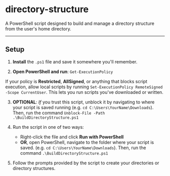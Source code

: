 # directory-structure

A PowerShell script designed to build and manage a directory structure from the user's home directory.

---

## Setup
1. **Install** the `.ps1` file and save it somewhere you'll remember.

2. **Open PowerShell and run**: 
   `Get-ExecutionPolicy`

If your policy is **Restricted**, **AllSigned**, or anything that blocks script execution, allow local scripts by running `Set-ExecutionPolicy RemoteSigned -Scope CurrentUser`. This lets you run scripts you've downloaded or written.

3. **OPTIONAL**: _If_ you trust this script, unblock it by navigating to where your script is saved running (e.g. `cd C:\Users\YourName\Downloads`). Then, run the command `Unblock-File -Path .\BuildDirectoryStructure.ps1`
  
4. Run the script in one of two ways:
   - Right-click the file and click **Run with PowerShell**
   - **OR**, open PowerShell, navigate to the folder where your script is saved. (e.g. `cd C:\Users\YourName\Downloads`). Then, run the command `.\BuildDirectoryStructure.ps1`

5. Follow the prompts provided by the script to create your directories or directory structures.
